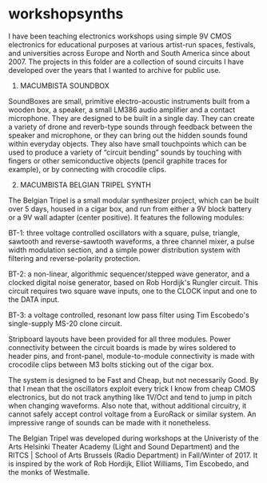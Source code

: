# workshopsynths

I have been teaching electronics workshops using simple 9V CMOS electronics for educational purposes at various artist-run spaces, festivals, and universities across Europe and North and South America since about 2007. The projects in this folder are a collection of sound circuits I have developed over the years that I wanted to archive for public use.

1. MACUMBISTA SOUNDBOX

SoundBoxes are small, primitive electro-acoustic instruments built from a wooden box, a speaker, a small LM386 audio amplifier and a contact microphone. They are designed to be built in a single day. They can create a variety of drone and reverb-type sounds through feedback between the speaker and microphone, or they can bring out the hidden sounds found within everyday objects. They also have small touchpoints which can be used to produce a variety of “circuit bending” sounds by touching with fingers or other semiconductive objects (pencil graphite traces for example), or by connecting with crocodile clips.

2. MACUMBISTA BELGIAN TRIPEL SYNTH

The Belgian Tripel is a small modular synthesizer project, which can be built over 5 days, housed in a cigar box, and run from either a 9V block battery or a 9V wall adapter (center positive). It features the following modules:

BT-1: three voltage controlled oscillators with a square, pulse, triangle, sawtooth and reverse-sawtooth waveforms, a three channel mixer, a pulse width modulation section, and a simple power distribution system with filtering and reverse-polarity protection.

BT-2: a non-linear, algorithmic sequencer/stepped wave generator, and a clocked digital noise generator, based on Rob Hordijk's Rungler circuit. This circuit requires two square wave inputs, one to the CLOCK input and one to the DATA input.

BT-3: a voltage controlled, resonant low pass filter using Tim Escobedo's single-supply MS-20 clone circuit.

Stripboard layouts have been provided for all three modules. Power connectivity between the circuit boards is made by wires soldered to header pins, and front-panel, module-to-module connectivity is made with crocodile clips between M3 bolts sticking out of the cigar box.

The system is designed to be Fast and Cheap, but not necessarily Good. By that I mean that the oscillators exploit every trick I know from cheap CMOS electronics, but do not track anything like 1V/Oct and tend to jump in pitch when changing waveforms. Also note that, without additional circuitry, it cannot safely accept control voltage from a EuroRack or similar system. An impressive range of sounds can be made with it nonetheless.  

The Belgian Tripel was developed during workshops at the Univeristy of the Arts Helsinki Theater Academy (Light and Sound Department) and the RITCS | School of Arts Brussels (Radio Department) in Fall/Winter of 2017. It is inspired by the work of Rob Hordijk, Elliot Williams, Tim Escobedo, and the monks of Westmalle. 
